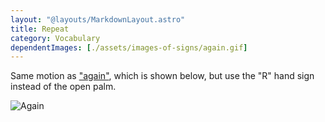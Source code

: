 ```yaml
---
layout: "@layouts/MarkdownLayout.astro"
title: Repeat
category: Vocabulary
dependentImages: [./assets/images-of-signs/again.gif]
---
```


Same motion as ["again"](../again), which is shown below,
but use the "R" hand sign instead of the open palm.

![Again](@signs/again.gif)
